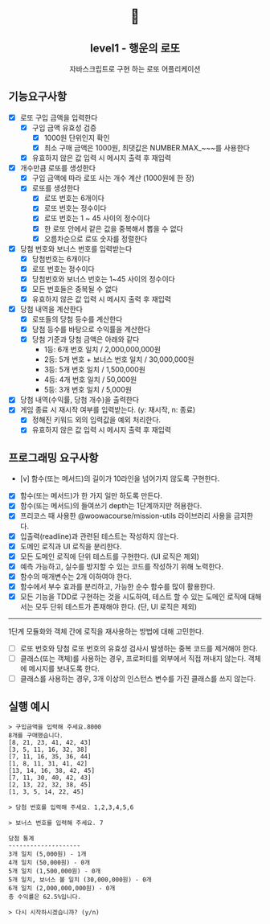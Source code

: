 <h1 align="middle">🎱</h1>
<h2 align="middle">level1 - 행운의 로또</h2>
<p align="middle">자바스크립트로 구현 하는 로또 어플리케이션</p>

## 기능요구사항
- [x] 로또 구입 금액을 입력한다
  - [x] 구입 금액 유효성 검증
    - [x] 1000원 단위인지 확인
    - [x] 최소 구매 금액은 1000원, 최댓값은 NUMBER.MAX_~~~를 사용한다
  - [x] 유효하지 않은 값 입력 시 메시지 출력 후 재입력
- [x] 개수만큼 로또를 생성한다
  - [x] 구입 금액에 따라 로또 사는 개수 계산 (1000원에 한 장)
  - [x] 로또를 생성한다
    - [x] 로또 번호는 6개이다
    - [x] 로또 번호는 정수이다
    - [x] 로또 번호는 1 ~ 45 사이의 정수이다
    - [x] 한 로또 안에서 같은 값을 중복해서 뽑을 수 없다
    - [x] 오름차순으로 로또 숫자를 정렬한다
- [x] 당첨 번호와 보너스 번호를 입력받는다
  - [x] 당첨번호는 6개이다
  - [x] 로또 번호는 정수이다
  - [x] 당첨번호와 보너스 번호는 1~45 사이의 정수이다
  - [x] 모든 번호들은 중복될 수 없다
  - [x] 유효하지 않은 값 입력 시 메시지 출력 후 재입력
- [x] 당첨 내역을 계산한다
  - [x] 로또들의 당첨 등수를 계산한다
  - [x] 당첨 등수를 바탕으로 수익률을 계산한다
  - [x] 당첨 기준과 당첨 금액은 아래와 같다
    - 1등: 6개 번호 일치 / 2,000,000,000원
    - 2등: 5개 번호 + 보너스 번호 일치 / 30,000,000원
    - 3등: 5개 번호 일치 / 1,500,000원
    - 4등: 4개 번호 일치 / 50,000원
    - 5등: 3개 번호 일치 / 5,000원
- [x] 당첨 내역(수익률, 당첨 개수)을 출력한다
- [x] 게임 종료 시 재시작 여부를 입력받는다. (y: 재시작, n: 종료)
  - [x] 정해진 키워드 외의 입력값을 예외 처리한다.
  - [x] 유효하지 않은 값 입력 시 메시지 출력 후 재입력

## 프로그래밍 요구사항
- [v] 함수(또는 메서드)의 길이가 10라인을 넘어가지 않도록 구현한다.
- [x] 함수(또는 메서드)가 한 가지 일만 하도록 만든다.
- [x] 함수(또는 메서드)의 들여쓰기 depth는 1단계까지만 허용한다.
- [x] 프리코스 때 사용한 @woowacourse/mission-utils 라이브러리 사용을 금지한다.
- [x] 입출력(readline)과 관련된 테스트는 작성하지 않는다.
- [x] 도메인 로직과 UI 로직을 분리한다.
- [x] 모든 도메인 로직에 단위 테스트를 구현한다. (UI 로직은 제외)
- [x] 예측 가능하고, 실수를 방지할 수 있는 코드를 작성하기 위해 노력한다.
- [x] 함수의 매개변수는 2개 이하여야 한다.
- [x] 함수에서 부수 효과를 분리하고, 가능한 순수 함수를 많이 활용한다.
- [x] 모든 기능을 TDD로 구현하는 것을 시도하여, 테스트 할 수 있는 도메인 로직에 대해서는 모두 단위 테스트가 존재해야 한다. (단, UI 로직은 제외)

---

1단계
모듈화와 객체 간에 로직을 재사용하는 방법에 대해 고민한다.

- [ ] 로또 번호와 당첨 로또 번호의 유효성 검사시 발생하는 중복 코드를 제거해야 한다.
- [ ] 클래스(또는 객체)를 사용하는 경우, 프로퍼티를 외부에서 직접 꺼내지 않는다. 객체에 메시지를 보내도록 한다.
- [ ] 클래스를 사용하는 경우, 3개 이상의 인스턴스 변수를 가진 클래스를 쓰지 않는다.

## 실행 예시
``` 
> 구입금액을 입력해 주세요.8000
8개를 구매했습니다.
[8, 21, 23, 41, 42, 43] 
[3, 5, 11, 16, 32, 38] 
[7, 11, 16, 35, 36, 44] 
[1, 8, 11, 31, 41, 42] 
[13, 14, 16, 38, 42, 45] 
[7, 11, 30, 40, 42, 43] 
[2, 13, 22, 32, 38, 45] 
[1, 3, 5, 14, 22, 45]

> 당첨 번호를 입력해 주세요. 1,2,3,4,5,6

> 보너스 번호를 입력해 주세요. 7

당첨 통계
--------------------
3개 일치 (5,000원) - 1개
4개 일치 (50,000원) - 0개
5개 일치 (1,500,000원) - 0개
5개 일치, 보너스 볼 일치 (30,000,000원) - 0개
6개 일치 (2,000,000,000원) - 0개
총 수익률은 62.5%입니다.

> 다시 시작하시겠습니까? (y/n) 

```